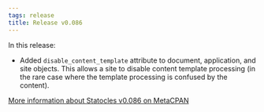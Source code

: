 ```yaml
---
tags: release
title: Release v0.086
---
```


In this release:

* Added `disable_content_template` attribute to document, application,
  and site objects. This allows a site to disable content template
  processing (in the rare case where the template processing is confused
  by the content).

[More information about Statocles v0.086 on
MetaCPAN](http://metacpan.org/release/PREACTION/Statocles-0.086)

